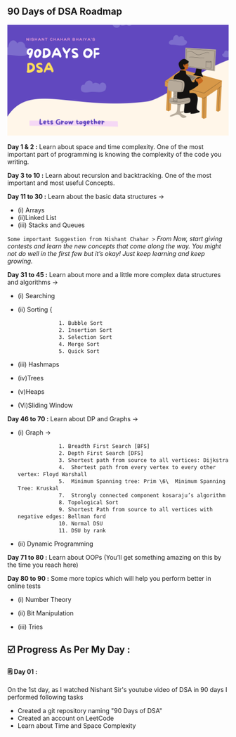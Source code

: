 ## 90 Days of DSA Roadmap
<img src = "Images/Banner.png">

**Day 1 & 2 :**  Learn about space and time complexity. One of the most important part of programming is knowing the complexity of the code you writing. 

**Day 3 to 10 :** Learn about recursion and backtracking. One of the most important and most useful
Concepts.

**Day 11 to 30 :**  Learn about the basic data structures ->  

* (i) Arrays 
* (ii)Linked List 
* (iii) Stacks and Queues



```Some important Suggestion from Nishant Chahar >``` *From Now, start giving contests and learn the new concepts that come along the way.
                         You might not do well in the first few but it’s okay! Just keep learning and keep growing.*

**Day 31 to 45 :** Learn about more and a little more complex data structures and algorithms ->

* (i) Searching

* (ii) Sorting { 

                   1. Bubble Sort
                   2. Insertion Sort
                   3. Selection Sort
                   4. Merge Sort
                   5. Quick Sort
                   
* (iii) Hashmaps

* (iv)Trees 

* (v)Heaps 

* (Vi)Sliding Window

**Day 46 to 70 :**  Learn about DP and Graphs ->  

* (i) Graph -> 


                   1. Breadth First Search [BFS]  
                   2. Depth First Search [DFS] 
                   3. Shortest path from source to all vertices: Dijkstra 
                   4.  Shortest path from every vertex to every other vertex: Floyd Warshall 
                   5.  Minimum Spanning tree: Prim \6\  Minimum Spanning Tree: Kruskal  
                   7.  Strongly connected component kosaraju’s algorithm 
                   8. Topological Sort  
                   9. Shortest Path from source to all vertices with negative edges: Bellman ford   
                   10. Normal DSU   
                   11. DSU by rank


* (ii) Dynamic Programming 



**Day 71 to 80 :**  Learn about OOPs (You’ll get something amazing on this by the time you reach here)


**Day 80 to 90 :**  Some more topics which will help you perform better in online tests 

* (i) Number Theory 

* (ii) Bit Manipulation

* (iii) Tries<br>

## ☑️  Progress As Per My Day :

#### 🗒️ Day 01 :
On the 1st day, as I watched Nishant Sir's youtube video of DSA in 90 days I performed following tasks <br>
* Created a git repository naming "90 Days of DSA"
* Created an account on LeetCode
* Learn about Time and Space Complexity
